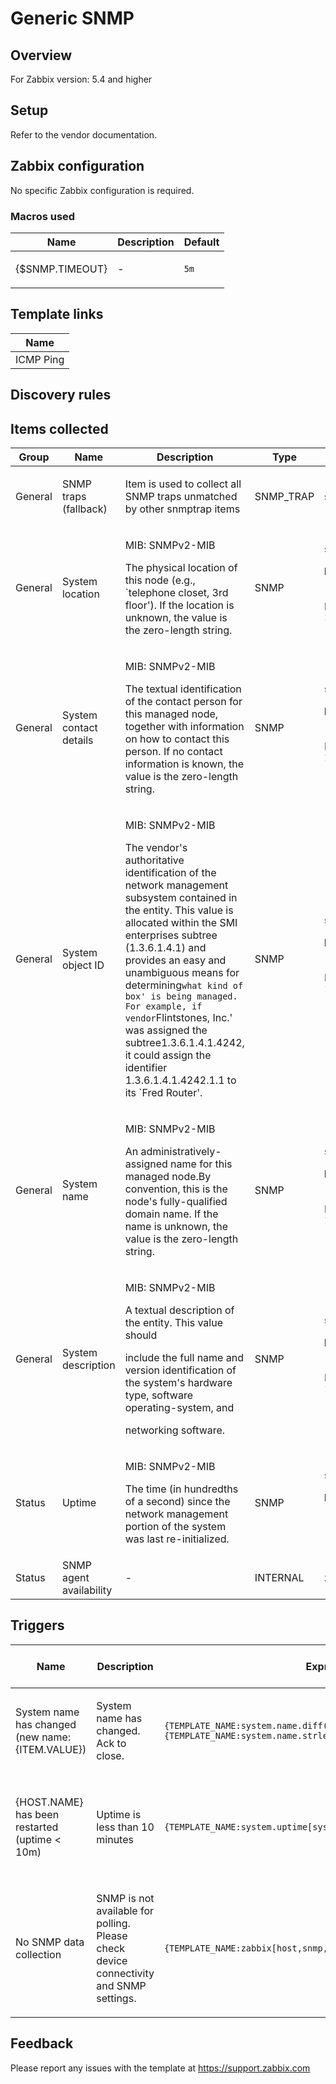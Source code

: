 
# Generic SNMP

## Overview

For Zabbix version: 5.4 and higher  

## Setup

Refer to the vendor documentation.

## Zabbix configuration

No specific Zabbix configuration is required.

### Macros used

| Name            | Description | Default |
|-----------------|-------------|---------|
| {$SNMP.TIMEOUT} | <p>-</p>    | `5m`    |

## Template links

| Name      |
|-----------|
| ICMP Ping |

## Discovery rules


## Items collected

| Group   | Name                  | Description                                                                     | Type      | Key and additional info |
|---------|-----------------------|---------------------------------------------------------------------------------|-----------|-------------------------|
| General | SNMP traps (fallback) | <p>Item is used to collect all SNMP traps unmatched by other snmptrap items</p> | SNMP_TRAP | snmptrap.fallback       |
|General |System location |<p>MIB: SNMPv2-MIB</p><p>The physical location of this node (e.g., `telephone closet, 3rd floor').  If the location is unknown, the value is the zero-length string.</p> |SNMP |system.location[sysLocation.0]<p>**Preprocessing**:</p><p>- DISCARD_UNCHANGED_HEARTBEAT: `1h`</p> |
|General |System contact details |<p>MIB: SNMPv2-MIB</p><p>The textual identification of the contact person for this managed node, together with information on how to contact this person.  If no contact information is known, the value is the zero-length string.</p> |SNMP |system.contact[sysContact.0]<p>**Preprocessing**:</p><p>- DISCARD_UNCHANGED_HEARTBEAT: `1d`</p> |
|General |System object ID |<p>MIB: SNMPv2-MIB</p><p>The vendor's authoritative identification of the network management subsystem contained in the entity.  This value is allocated within the SMI enterprises subtree (1.3.6.1.4.1) and provides an easy and unambiguous means for determining`what kind of box' is being managed.  For example, if vendor`Flintstones, Inc.' was assigned the subtree1.3.6.1.4.1.4242, it could assign the identifier 1.3.6.1.4.1.4242.1.1 to its `Fred Router'.</p> |SNMP |system.objectid[sysObjectID.0]<p>**Preprocessing**:</p><p>- DISCARD_UNCHANGED_HEARTBEAT: `1h`</p> |
|General |System name |<p>MIB: SNMPv2-MIB</p><p>An administratively-assigned name for this managed node.By convention, this is the node's fully-qualified domain name.  If the name is unknown, the value is the zero-length string.</p> |SNMP |system.name<p>**Preprocessing**:</p><p>- DISCARD_UNCHANGED_HEARTBEAT: `1h`</p> |
|General |System description |<p>MIB: SNMPv2-MIB</p><p>A textual description of the entity. This value should</p><p>include the full name and version identification of the system's hardware type, software operating-system, and</p><p>networking software.</p> |SNMP |system.descr[sysDescr.0]<p>**Preprocessing**:</p><p>- DISCARD_UNCHANGED_HEARTBEAT: `1d`</p> |
|Status |Uptime |<p>MIB: SNMPv2-MIB</p><p>The time (in hundredths of a second) since the network management portion of the system was last re-initialized.</p> |SNMP |system.uptime[sysUpTime.0]<p>**Preprocessing**:</p><p>- MULTIPLIER: `0.01`</p> |
|Status |SNMP agent availability |<p>-</p> |INTERNAL |zabbix[host,snmp,available] |

## Triggers

| Name                                             | Description                                                                                   | Expression                                                                        | Severity | Dependencies and additional info                                               |
|--------------------------------------------------|-----------------------------------------------------------------------------------------------|-----------------------------------------------------------------------------------|----------|--------------------------------------------------------------------------------|
| System name has changed (new name: {ITEM.VALUE}) | <p>System name has changed. Ack to close.</p>                                                 | `{TEMPLATE_NAME:system.name.diff()}=1 and {TEMPLATE_NAME:system.name.strlen()}>0` | INFO     | <p>Manual close: YES</p>                                                       |
| {HOST.NAME} has been restarted (uptime < 10m)    | <p>Uptime is less than 10 minutes</p>                                                         | `{TEMPLATE_NAME:system.uptime[sysUpTime.0].last()}<10m`                           | WARNING  | <p>Manual close: YES</p><p>**Depends on**:</p><p>- No SNMP data collection</p> |
| No SNMP data collection                          | <p>SNMP is not available for polling. Please check device connectivity and SNMP settings.</p> | `{TEMPLATE_NAME:zabbix[host,snmp,available].max({$SNMP.TIMEOUT})}=0`              | WARNING  | <p>**Depends on**:</p><p>- Unavailable by ICMP ping</p>                        |

## Feedback

Please report any issues with the template at https://support.zabbix.com

